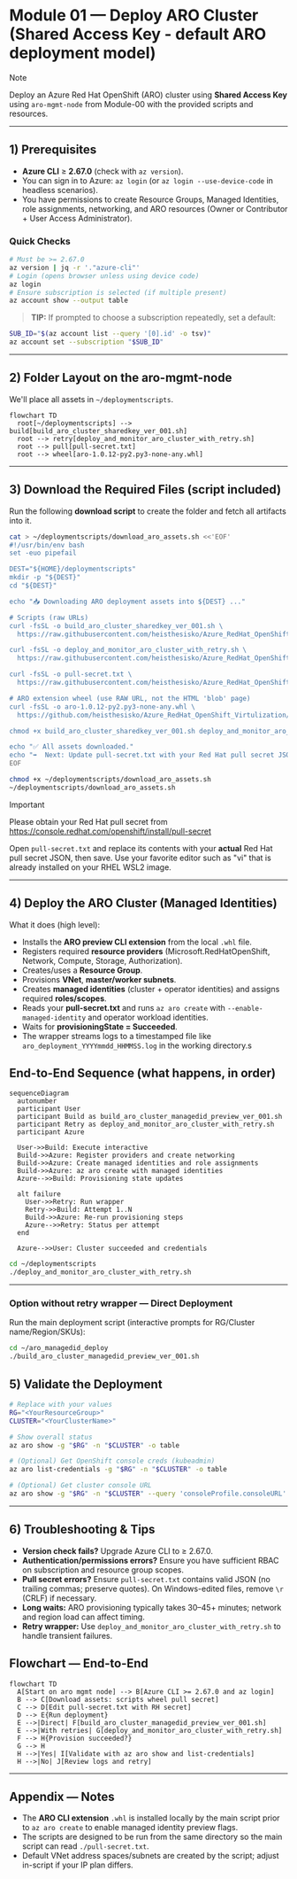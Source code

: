 # Module 01 — Deploy ARO Cluster (Shared Access Key - default ARO deployment model)

> [!NOTE]   
> Deploy an Azure Red Hat OpenShift (ARO) cluster using **Shared Access Key** using `aro-mgmt-node` from Module-00 with the provided scripts and resources.

---

## 1) Prerequisites

- **Azure CLI** ≥ **2.67.0** (check with `az version`).
- You can sign in to Azure: `az login` (or `az login --use-device-code` in headless scenarios).
- You have permissions to create Resource Groups, Managed Identities, role assignments, networking, and ARO resources (Owner or Contributor + User Access Administrator).

### Quick Checks
```bash
# Must be >= 2.67.0
az version | jq -r '."azure-cli"'
# Login (opens browser unless using device code)
az login
# Ensure subscription is selected (if multiple present)
az account show --output table
```

> **TIP:** If prompted to choose a subscription repeatedly, set a default:
```bash
SUB_ID="$(az account list --query '[0].id' -o tsv)"
az account set --subscription "$SUB_ID"
```

---

## 2) Folder Layout on the aro-mgmt-node

We'll place all assets in `~/deploymentscripts`.

```mermaid
flowchart TD
  root[~/deploymentscripts] --> build[build_aro_cluster_sharedkey_ver_001.sh]
  root --> retry[deploy_and_monitor_aro_cluster_with_retry.sh]
  root --> pull[pull-secret.txt]
  root --> wheel[aro-1.0.12-py2.py3-none-any.whl]
```

---

## 3) Download the Required Files (script included)

Run the following **download script** to create the folder and fetch all artifacts into it.

```bash
cat > ~/deploymentscripts/download_aro_assets.sh <<'EOF'
#!/usr/bin/env bash
set -euo pipefail

DEST="${HOME}/deploymentscripts"
mkdir -p "${DEST}"
cd "${DEST}"

echo "📥 Downloading ARO deployment assets into ${DEST} ..."

# Scripts (raw URLs)
curl -fsSL -o build_aro_cluster_sharedkey_ver_001.sh \
  https://raw.githubusercontent.com/heisthesisko/Azure_RedHat_OpenShift_Virtulization/refs/heads/main/scripts/shared-key-deploy/build_aro_cluster_sharedkey_ver_001.sh

curl -fsSL -o deploy_and_monitor_aro_cluster_with_retry.sh \
  https://raw.githubusercontent.com/heisthesisko/Azure_RedHat_OpenShift_Virtulization/refs/heads/main/scripts/shared-key-deploy/deploy_and_monitor_aro_cluster_with_retry.sh

curl -fsSL -o pull-secret.txt \
  https://raw.githubusercontent.com/heisthesisko/Azure_RedHat_OpenShift_Virtulization/refs/heads/main/scripts/shared-key-deploy/pull-secret.txt

# ARO extension wheel (use RAW URL, not the HTML 'blob' page)
curl -fsSL -o aro-1.0.12-py2.py3-none-any.whl \
  https://github.com/heisthesisko/Azure_RedHat_OpenShift_Virtulization/raw/refs/heads/main/scripts/shared-key-deploy/aro-1.0.12-py2.py3-none-any.whl

chmod +x build_aro_cluster_sharedkey_ver_001.sh deploy_and_monitor_aro_cluster_with_retry.sh

echo "✅ All assets downloaded."
echo "➡️  Next: Update pull-secret.txt with your Red Hat pull secret JSON."
EOF

chmod +x ~/deploymentscripts/download_aro_assets.sh
~/deploymentscripts/download_aro_assets.sh
```

> [!IMPORTANT]
> Please obtain your Red Hat pull secret from https://console.redhat.com/openshift/install/pull-secret
>
> Open `pull-secret.txt` and replace its contents with your **actual** Red Hat pull secret JSON, then save. Use your favorite editor such as "vi" that is already installed on your RHEL WSL2 image.

---

## 4) Deploy the ARO Cluster (Managed Identities)

What it does (high level):
- Installs the **ARO preview CLI extension** from the local `.whl` file.
- Registers required **resource providers** (Microsoft.RedHatOpenShift, Network, Compute, Storage, Authorization).
- Creates/uses a **Resource Group**.
- Provisions **VNet**, **master/worker subnets**.
- Creates **managed identities** (cluster + operator identities) and assigns required **roles/scopes**.
- Reads your **pull-secret.txt** and runs `az aro create` with `--enable-managed-identity` and operator workload identities.
- Waits for **provisioningState = Succeeded**.
- The wrapper streams logs to a timestamped file like `aro_deployment_YYYYmmdd_HHMMSS.log` in the working directory.s

## End-to-End Sequence (what happens, in order)
```mermaid
sequenceDiagram
  autonumber
  participant User
  participant Build as build_aro_cluster_managedid_preview_ver_001.sh
  participant Retry as deploy_and_monitor_aro_cluster_with_retry.sh
  participant Azure

  User->>Build: Execute interactive
  Build->>Azure: Register providers and create networking
  Build->>Azure: Create managed identities and role assignments
  Build->>Azure: az aro create with managed identities
  Azure-->>Build: Provisioning state updates

  alt failure
    User->>Retry: Run wrapper
    Retry->>Build: Attempt 1..N
    Build->>Azure: Re-run provisioning steps
    Azure-->>Retry: Status per attempt
  end

  Azure-->>User: Cluster succeeded and credentials
```
```bash
cd ~/deploymentscripts
./deploy_and_monitor_aro_cluster_with_retry.sh
```
---

### Option without retry wrapper — Direct Deployment

Run the main deployment script (interactive prompts for RG/Cluster name/Region/SKUs):

```bash
cd ~/aro_managedid_deploy
./build_aro_cluster_managedid_preview_ver_001.sh
```

## 5) Validate the Deployment

```bash
# Replace with your values
RG="<YourResourceGroup>"
CLUSTER="<YourClusterName>"

# Show overall status
az aro show -g "$RG" -n "$CLUSTER" -o table

# (Optional) Get OpenShift console creds (kubeadmin)
az aro list-credentials -g "$RG" -n "$CLUSTER" -o table

# (Optional) Get cluster console URL
az aro show -g "$RG" -n "$CLUSTER" --query 'consoleProfile.consoleURL' -o tsv
```

---

## 6) Troubleshooting & Tips

- **Version check fails?** Upgrade Azure CLI to ≥ 2.67.0.
- **Authentication/permissions errors?** Ensure you have sufficient RBAC on subscription and resource group scopes.
- **Pull secret errors?** Ensure `pull-secret.txt` contains valid JSON (no trailing commas; preserve quotes). On Windows-edited files, remove `\r` (CRLF) if necessary.
- **Long waits:** ARO provisioning typically takes 30–45+ minutes; network and region load can affect timing.
- **Retry wrapper:** Use `deploy_and_monitor_aro_cluster_with_retry.sh` to handle transient failures.

## Flowchart — End-to-End
```mermaid
flowchart TD
  A[Start on aro mgmt node] --> B[Azure CLI >= 2.67.0 and az login]
  B --> C[Download assets: scripts wheel pull secret]
  C --> D[Edit pull-secret.txt with RH secret]
  D --> E{Run deployment}
  E -->|Direct| F[build_aro_cluster_managedid_preview_ver_001.sh]
  E -->|With retries| G[deploy_and_monitor_aro_cluster_with_retry.sh]
  F --> H{Provision succeeded?}
  G --> H
  H -->|Yes| I[Validate with az aro show and list-credentials]
  H -->|No| J[Review logs and retry]
```

---

## Appendix — Notes

- The **ARO CLI extension** `.whl` is installed locally by the main script prior to `az aro create` to enable managed identity preview flags.
- The scripts are designed to be run from the same directory so the main script can read `./pull-secret.txt`.
- Default VNet address spaces/subnets are created by the script; adjust in-script if your IP plan differs.
